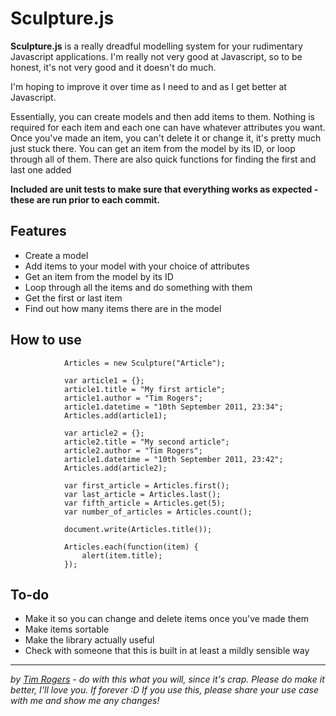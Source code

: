 # Sculpture.js

__Sculpture.js__ is a really dreadful modelling system for your rudimentary Javascript applications. I'm really not very good at Javascript, so to be honest, it's not very good and it doesn't do much.

I'm hoping to improve it over time as I need to and as I get better at Javascript. 

Essentially, you can create models and then add items to them. Nothing is required for each item and each one can have whatever attributes you want. Once you've made an item, you can't delete it or change it, it's pretty much just stuck there. You can get an item from the model by its ID, or loop through all of them. There are also quick functions for finding the first and last one added

__Included are unit tests to make sure that everything works as expected - these are run prior to each commit.__

## Features

* Create a model
* Add items to your model with your choice of attributes
* Get an item from the model by its ID
* Loop through all the items and do something with them
* Get the first or last item
* Find out how many items there are in the model

## How to use

				Articles = new Sculpture("Article");
				
				var article1 = {};
				article1.title = "My first article";
				article1.author = "Tim Rogers";
				article1.datetime = "10th September 2011, 23:34";
				Articles.add(article1);
				
				var article2 = {};
				article2.title = "My second article";
				article2.author = "Tim Rogers";
				article1.datetime = "10th September 2011, 23:42";
				Articles.add(article2);
				
				var first_article = Articles.first();
				var last_article = Articles.last();
				var fifth_article = Articles.get(5);
				var number_of_articles = Articles.count();
				
				document.write(Articles.title());
				
				Articles.each(function(item) {
					alert(item.title);
				});
				
## To-do

* Make it so you can change and delete items once you've made them
* Make items sortable
* Make the library actually useful
* Check with someone that this is built in at least a mildly sensible way

***

*by [Tim Rogers](http://tim-rogers.co.uk) - do with this what you will, since it's crap. Please do make it better, I'll love you. If forever :D If you use this, please share your use case with me and show me any changes!*
				
